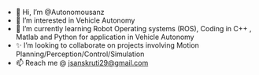 - 👋 Hi, I’m @Autonomousanz
- 👀 I’m interested in Vehicle Autonomy
- 🌱 I’m currently learning Robot Operating systems (ROS), Coding in C++ , Matlab and Python for application in Vehicle Autonomy
- ✨  I’m looking to collaborate on projects involving Motion Planning/Perception/Control/Simulation
- 📫 Reach me @ jsanskruti29@gmail.com

<!---
Autonomousanz/Autonomousanz is a ✨ special ✨ repository because its `README.md` (this file) appears on your GitHub profile.
You can click the Preview link to take a look at your changes.
--->
